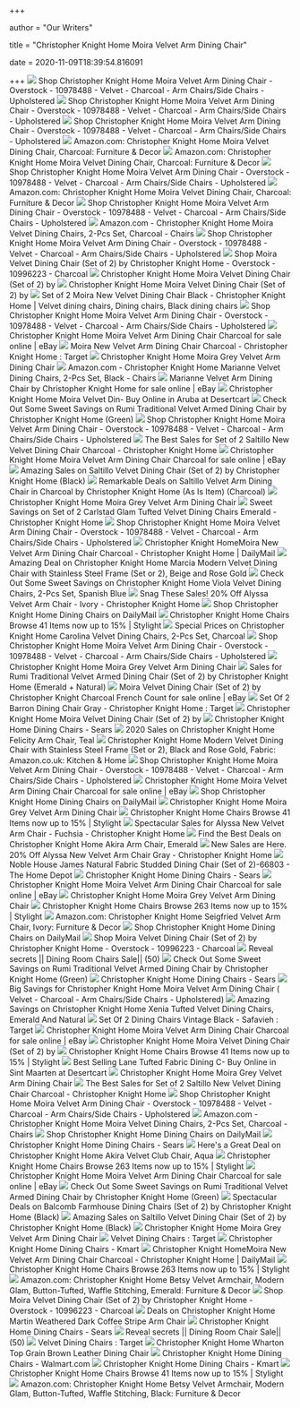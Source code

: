 +++
        
author = "Our Writers"
        
title = "Christopher Knight Home Moira Velvet Arm Dining Chair"
        
date = 2020-11-09T18:39:54.816091
        
+++
[ ![](https://ak1.ostkcdn.com/images/products/10978488/Christopher-Knight-Home-Moira-Velvet-Arm-Dining-Chair-f2b7d827-2244-49a9-896e-189c36794125.jpg)](https://ak1.ostkcdn.com/images/products/10978488/Christopher-Knight-Home-Moira-Velvet-Arm-Dining-Chair-f2b7d827-2244-49a9-896e-189c36794125.jpg) Shop Christopher Knight Home Moira Velvet Arm Dining Chair - Overstock -  10978488 - Velvet - Charcoal - Arm Chairs/Side Chairs - Upholstered
[ ![](https://ak1.ostkcdn.com/images/products/10978488/Christopher-Knight-Home-Moira-Velvet-Arm-Dining-Chair-362ac97f-147b-4a47-bbd2-8cbb4d3dae41_600.jpg?impolicy=medium)](https://ak1.ostkcdn.com/images/products/10978488/Christopher-Knight-Home-Moira-Velvet-Arm-Dining-Chair-362ac97f-147b-4a47-bbd2-8cbb4d3dae41_600.jpg?impolicy=medium) Shop Christopher Knight Home Moira Velvet Arm Dining Chair - Overstock -  10978488 - Velvet - Charcoal - Arm Chairs/Side Chairs - Upholstered
[ ![](https://ak1.ostkcdn.com/images/products/10978488/Christopher-Knight-Home-Moira-Velvet-Arm-Dining-Chair-32c83a41-7605-42c4-9bae-b68eb61466b6_600.jpg?impolicy=medium)](https://ak1.ostkcdn.com/images/products/10978488/Christopher-Knight-Home-Moira-Velvet-Arm-Dining-Chair-32c83a41-7605-42c4-9bae-b68eb61466b6_600.jpg?impolicy=medium) Shop Christopher Knight Home Moira Velvet Arm Dining Chair - Overstock -  10978488 - Velvet - Charcoal - Arm Chairs/Side Chairs - Upholstered
[ ![](https://images-na.ssl-images-amazon.com/images/I/815o2pPe5HL._AC_SL1500_.jpg)](https://images-na.ssl-images-amazon.com/images/I/815o2pPe5HL._AC_SL1500_.jpg) Amazon.com: Christopher Knight Home Moira Velvet Dining Chair, Charcoal:  Furniture & Decor
[ ![](https://images-na.ssl-images-amazon.com/images/I/81OVYgSMsCL._AC_SX679_.jpg)](https://images-na.ssl-images-amazon.com/images/I/81OVYgSMsCL._AC_SX679_.jpg) Amazon.com: Christopher Knight Home Moira Velvet Dining Chair, Charcoal:  Furniture & Decor
[ ![](https://ak1.ostkcdn.com/images/products/10978488/Christopher-Knight-Home-Moira-Velvet-Arm-Dining-Chair-64473cae-5582-4906-8a26-33381375f034_600.jpg?impolicy=medium)](https://ak1.ostkcdn.com/images/products/10978488/Christopher-Knight-Home-Moira-Velvet-Arm-Dining-Chair-64473cae-5582-4906-8a26-33381375f034_600.jpg?impolicy=medium) Shop Christopher Knight Home Moira Velvet Arm Dining Chair - Overstock -  10978488 - Velvet - Charcoal - Arm Chairs/Side Chairs - Upholstered
[ ![](https://images-na.ssl-images-amazon.com/images/I/91Y16egc0JL._AC_SL1500_.jpg)](https://images-na.ssl-images-amazon.com/images/I/91Y16egc0JL._AC_SL1500_.jpg) Amazon.com: Christopher Knight Home Moira Velvet Dining Chair, Charcoal:  Furniture & Decor
[ ![](https://ak1.ostkcdn.com/images/products/10978488/Christopher-Knight-Home-Moira-Velvet-Arm-Dining-Chair-362ac97f-147b-4a47-bbd2-8cbb4d3dae41.jpg)](https://ak1.ostkcdn.com/images/products/10978488/Christopher-Knight-Home-Moira-Velvet-Arm-Dining-Chair-362ac97f-147b-4a47-bbd2-8cbb4d3dae41.jpg) Shop Christopher Knight Home Moira Velvet Arm Dining Chair - Overstock -  10978488 - Velvet - Charcoal - Arm Chairs/Side Chairs - Upholstered
[ ![](https://images-na.ssl-images-amazon.com/images/I/81v5j-vH0BL._AC_SL1500_.jpg)](https://images-na.ssl-images-amazon.com/images/I/81v5j-vH0BL._AC_SL1500_.jpg) Amazon.com - Christopher Knight Home Moira Velvet Dining Chairs, 2-Pcs Set,  Charcoal - Chairs
[ ![](https://ak1.ostkcdn.com/images/products/10978488/Christopher-Knight-Home-Moira-Velvet-Arm-Dining-Chair-eb52d20f-375c-4257-8e37-aed5be8c835d_600.jpg?impolicy=medium)](https://ak1.ostkcdn.com/images/products/10978488/Christopher-Knight-Home-Moira-Velvet-Arm-Dining-Chair-eb52d20f-375c-4257-8e37-aed5be8c835d_600.jpg?impolicy=medium) Shop Christopher Knight Home Moira Velvet Arm Dining Chair - Overstock -  10978488 - Velvet - Charcoal - Arm Chairs/Side Chairs - Upholstered
[ ![](https://ak1.ostkcdn.com/images/products/10996223/Moira-Velvet-Dining-Chair-Set-of-2-by-Christopher-Knight-Home-72e7768b-2b28-4ec4-96e9-d710c8294cec.jpg)](https://ak1.ostkcdn.com/images/products/10996223/Moira-Velvet-Dining-Chair-Set-of-2-by-Christopher-Knight-Home-72e7768b-2b28-4ec4-96e9-d710c8294cec.jpg) Shop Moira Velvet Dining Chair (Set of 2) by Christopher Knight Home -  Overstock - 10996223 - Charcoal
[ ![](https://c.shld.net/rpx/i/s/pi/mp/20571/prod_8563380822?src=http%3A%2F%2Fak1.ostkcdn.com%2Fimages%2Fproducts%2F10996223%2FMoira-Velvet-Dining-Chair-Set-of-2-by-Christopher-Knight-Home-b0826bf8-4e7d-4c09-bf06-c195f7857ed6.jpg&d=13838040554b275bb8b8695d3edcae6d97a6b70a&hei=333&wid=333&op_sharpen=1)](https://c.shld.net/rpx/i/s/pi/mp/20571/prod_8563380822?src=http%3A%2F%2Fak1.ostkcdn.com%2Fimages%2Fproducts%2F10996223%2FMoira-Velvet-Dining-Chair-Set-of-2-by-Christopher-Knight-Home-b0826bf8-4e7d-4c09-bf06-c195f7857ed6.jpg&d=13838040554b275bb8b8695d3edcae6d97a6b70a&hei=333&wid=333&op_sharpen=1) Christopher Knight Home Moira Velvet Dining Chair (Set of 2) by
[ ![](https://c.shld.net/rpx/i/s/pi/mp/20571/prod_8563380522?src=http%3A%2F%2Fak1.ostkcdn.com%2Fimages%2Fproducts%2F10996223%2FMoira-Velvet-Dining-Chair-Set-of-2-by-Christopher-Knight-Home-f783087b-c6ea-4b96-ac9a-c6a02344a5e2.jpg&d=a8fb28793235da213296958e7f287af279c93117&hei=333&wid=333&op_sharpen=1)](https://c.shld.net/rpx/i/s/pi/mp/20571/prod_8563380522?src=http%3A%2F%2Fak1.ostkcdn.com%2Fimages%2Fproducts%2F10996223%2FMoira-Velvet-Dining-Chair-Set-of-2-by-Christopher-Knight-Home-f783087b-c6ea-4b96-ac9a-c6a02344a5e2.jpg&d=a8fb28793235da213296958e7f287af279c93117&hei=333&wid=333&op_sharpen=1) Christopher Knight Home Moira Velvet Dining Chair (Set of 2) by
[ ![](https://i.pinimg.com/originals/7f/22/2b/7f222b5e0a2d34f08c3ba4f8fcbf93cb.jpg)](https://i.pinimg.com/originals/7f/22/2b/7f222b5e0a2d34f08c3ba4f8fcbf93cb.jpg) Set of 2 Moira New Velvet Dining Chair Black - Christopher Knight Home | Velvet  dining chairs, Dining chairs, Black dining chairs
[ ![](https://ak1.ostkcdn.com/images/products/10978488/Christopher-Knight-Home-Moira-Velvet-Arm-Dining-Chair-554bb214-2d3b-42aa-bcb0-ea7753a34e2e.jpg)](https://ak1.ostkcdn.com/images/products/10978488/Christopher-Knight-Home-Moira-Velvet-Arm-Dining-Chair-554bb214-2d3b-42aa-bcb0-ea7753a34e2e.jpg) Shop Christopher Knight Home Moira Velvet Arm Dining Chair - Overstock -  10978488 - Velvet - Charcoal - Arm Chairs/Side Chairs - Upholstered
[ ![](https://i.ebayimg.com/images/g/EbgAAOSwsQNe~FUz/s-l640.jpg)](https://i.ebayimg.com/images/g/EbgAAOSwsQNe~FUz/s-l640.jpg) Christopher Knight Home Moira Velvet Arm Dining Chair Charcoal for sale  online | eBay
[ ![](https://target.scene7.com/is/image/Target/GUEST_562ff874-d7e9-4490-b8c9-8716a0cf67fc?wid=100&hei=100&fmt=pjpeg)](https://target.scene7.com/is/image/Target/GUEST_562ff874-d7e9-4490-b8c9-8716a0cf67fc?wid=100&hei=100&fmt=pjpeg) Moira New Velvet Arm Dining Chair Charcoal - Christopher Knight Home :  Target
[ ![](https://cdn.decorpad.com/photos/2016/05/15/arm-velvet-black-dining-chair.jpeg)](https://cdn.decorpad.com/photos/2016/05/15/arm-velvet-black-dining-chair.jpeg) Christopher Knight Home Moira Grey Velvet Arm Dining Chair
[ ![](https://images-na.ssl-images-amazon.com/images/I/71mt%2BvGa9GL._AC_SL1500_.jpg)](https://images-na.ssl-images-amazon.com/images/I/71mt%2BvGa9GL._AC_SL1500_.jpg) Amazon.com - Christopher Knight Home Marianne Velvet Dining Chairs, 2-Pcs  Set, Black - Chairs
[ ![](https://ak1.ostkcdn.com/images/products/19490499/Amaia-Modern-Velvet-Club-Chair-by-Christopher-Knight-Home-a9aa3aee-ef03-45b2-8f34-e1e906d8430d.jpg)](https://ak1.ostkcdn.com/images/products/19490499/Amaia-Modern-Velvet-Club-Chair-by-Christopher-Knight-Home-a9aa3aee-ef03-45b2-8f34-e1e906d8430d.jpg) Marianne Velvet Arm Dining Chair by Christopher Knight Home for sale online  | eBay
[ ![](https://m.media-amazon.com/images/I/417h08TI0HL.jpg)](https://m.media-amazon.com/images/I/417h08TI0HL.jpg) Christopher Knight Home Moira Velvet Din- Buy Online in Aruba at Desertcart
[ ![](https://images.prod.meredith.com/product/d0da6220ec846df1bddcd92fb8c774cc/1576930890677/l/rumi-traditional-velvet-armed-dining-chair-by-christopher-knight-home-upholstered-green-velvet-dining-chairs-accent-chairs)](https://images.prod.meredith.com/product/d0da6220ec846df1bddcd92fb8c774cc/1576930890677/l/rumi-traditional-velvet-armed-dining-chair-by-christopher-knight-home-upholstered-green-velvet-dining-chairs-accent-chairs) Check Out Some Sweet Savings on Rumi Traditional Velvet Armed Dining Chair  by Christopher Knight Home (Green)
[ ![](https://ak1.ostkcdn.com/images/products/10978488/Christopher-Knight-Home-Moira-Velvet-Arm-Dining-Chair-8034b3e2-98e4-4def-a349-79e8a6e43d2d.jpg)](https://ak1.ostkcdn.com/images/products/10978488/Christopher-Knight-Home-Moira-Velvet-Arm-Dining-Chair-8034b3e2-98e4-4def-a349-79e8a6e43d2d.jpg) Shop Christopher Knight Home Moira Velvet Arm Dining Chair - Overstock -  10978488 - Velvet - Charcoal - Arm Chairs/Side Chairs - Upholstered
[ ![](https://images.prod.meredith.com/product/5f3b24b0bcf672a4e062d9734f702a3f/1579060808700/l/saltillo-new-velvet-dining-chair-charcoal-set-of-2-christopher-knight-home-grey)](https://images.prod.meredith.com/product/5f3b24b0bcf672a4e062d9734f702a3f/1579060808700/l/saltillo-new-velvet-dining-chair-charcoal-set-of-2-christopher-knight-home-grey) The Best Sales for Set of 2 Saltillo New Velvet Dining Chair Charcoal - Christopher  Knight Home
[ ![](https://i.ebayimg.com/images/g/W8UAAOSw0t5e77i6/s-l225.jpg)](https://i.ebayimg.com/images/g/W8UAAOSw0t5e77i6/s-l225.jpg) Christopher Knight Home Moira Velvet Arm Dining Chair Charcoal for sale  online | eBay
[ ![](https://images.prod.meredith.com/product/b0b680fdbb94efdf588d3024a227267c/1576925934783/l/saltillo-velvet-dining-chair-set-of-2-by-christopher-knight-home-black)](https://images.prod.meredith.com/product/b0b680fdbb94efdf588d3024a227267c/1576925934783/l/saltillo-velvet-dining-chair-set-of-2-by-christopher-knight-home-black) Amazing Sales on Saltillo Velvet Dining Chair (Set of 2) by Christopher  Knight Home (Black)
[ ![](https://images.prod.meredith.com/product/cd5e18503a1803ff9d8e47188ae86a52/1576932788701/l/saltillo-velvet-arm-dining-chair-in-charcoal-by-christopher-knight-home-as-is-item-charcoal)](https://images.prod.meredith.com/product/cd5e18503a1803ff9d8e47188ae86a52/1576932788701/l/saltillo-velvet-arm-dining-chair-in-charcoal-by-christopher-knight-home-as-is-item-charcoal) Remarkable Deals on Saltillo Velvet Arm Dining Chair in Charcoal by Christopher  Knight Home (As Is Item) (Charcoal)
[ ![](https://cdn.decorpad.com/photos/2016/03/01/grey-button-tufted-upholstered-dining-chair.jpeg)](https://cdn.decorpad.com/photos/2016/03/01/grey-button-tufted-upholstered-dining-chair.jpeg) Christopher Knight Home Moira Grey Velvet Arm Dining Chair
[ ![](https://images.prod.meredith.com/product/d9fe7dbeae0c5b47d3c22e3f91253d04/1580745622999/l/set-of-2-carlstad-glam-tufted-velvet-dining-chairs-emerald-christopher-knight-home-adult-unisex-green)](https://images.prod.meredith.com/product/d9fe7dbeae0c5b47d3c22e3f91253d04/1580745622999/l/set-of-2-carlstad-glam-tufted-velvet-dining-chairs-emerald-christopher-knight-home-adult-unisex-green) Sweet Savings on Set of 2 Carlstad Glam Tufted Velvet Dining Chairs Emerald  - Christopher Knight Home
[ ![](https://ak1.ostkcdn.com/images/products/10978488/Christopher-Knight-Home-Moira-Velvet-Arm-Dining-Chair-d07845c1-0d1c-4046-92d4-a8c380215465.jpg)](https://ak1.ostkcdn.com/images/products/10978488/Christopher-Knight-Home-Moira-Velvet-Arm-Dining-Chair-d07845c1-0d1c-4046-92d4-a8c380215465.jpg) Shop Christopher Knight Home Moira Velvet Arm Dining Chair - Overstock -  10978488 - Velvet - Charcoal - Arm Chairs/Side Chairs - Upholstered
[ ![](https://ak1.ostkcdn.com/images/products/27539961/Delma-Modern-Fabric-Dining-Chair-Set-of-2-by-Christopher-Knight-Home-3c618c9a-04e4-45ca-aadd-2a2986f01d71_320.jpg)](https://ak1.ostkcdn.com/images/products/27539961/Delma-Modern-Fabric-Dining-Chair-Set-of-2-by-Christopher-Knight-Home-3c618c9a-04e4-45ca-aadd-2a2986f01d71_320.jpg) Christopher Knight HomeMoira New Velvet Arm Dining Chair Charcoal - Christopher  Knight Home | DailyMail
[ ![](https://images.prod.meredith.com/product/00655c7e644833e12b940982ae69e652/1557655223830/l/christopher-knight-home-308296-marcia-modern-velvet-dining-chair-with-stainless-steel-frame-set-or-2-beige-and-rose-gold)](https://images.prod.meredith.com/product/00655c7e644833e12b940982ae69e652/1557655223830/l/christopher-knight-home-308296-marcia-modern-velvet-dining-chair-with-stainless-steel-frame-set-or-2-beige-and-rose-gold) Amazing Deal on Christopher Knight Home Marcia Modern Velvet Dining Chair  with Stainless Steel Frame (Set or 2), Beige and Rose Gold
[ ![](https://images.prod.meredith.com/product/79597e8cfd1ef5e9769e3d121a960fe9/1591265240845/l/christopher-knight-home-viola-velvet-dining-chairs-2-pcs-set-spanish-blue)](https://images.prod.meredith.com/product/79597e8cfd1ef5e9769e3d121a960fe9/1591265240845/l/christopher-knight-home-viola-velvet-dining-chairs-2-pcs-set-spanish-blue) Check Out Some Sweet Savings on Christopher Knight Home Viola Velvet Dining  Chairs, 2-Pcs Set, Spanish Blue
[ ![](https://images.prod.meredith.com/product/d8fe1baf44e8e61bac1e5606b45d1d2e/c481ce45d0d4a1356853a574588a37c3955945a757c21dbc23007dcf0a6327b2/l/alyssa-velvet-arm-chair-ivory-christopher-knight-home)](https://images.prod.meredith.com/product/d8fe1baf44e8e61bac1e5606b45d1d2e/c481ce45d0d4a1356853a574588a37c3955945a757c21dbc23007dcf0a6327b2/l/alyssa-velvet-arm-chair-ivory-christopher-knight-home) Snag These Sales! 20% Off Alyssa Velvet Arm Chair - Ivory - Christopher  Knight Home
[ ![](https://images-na.ssl-images-amazon.com/images/I/31OJQsFCsIL.jpg)](https://images-na.ssl-images-amazon.com/images/I/31OJQsFCsIL.jpg) Shop Christopher Knight Home Dining Chairs on DailyMail
[ ![](https://images.stylight.net/image/upload/e_trim/t_web_product_330x440max_nobg/q_auto:eco,f_auto/frudhqpfqxadxmfogjzj.jpg)](https://images.stylight.net/image/upload/e_trim/t_web_product_330x440max_nobg/q_auto:eco,f_auto/frudhqpfqxadxmfogjzj.jpg) Christopher Knight Home Chairs  Browse 41 Items now up to 15% | Stylight
[ ![](https://images.prod.meredith.com/product/f35d344b3199f3a972e75ff50277610f/1527919786051/l/christopher-knight-home-296550-carolina-dining-chair-charcoal)](https://images.prod.meredith.com/product/f35d344b3199f3a972e75ff50277610f/1527919786051/l/christopher-knight-home-296550-carolina-dining-chair-charcoal) Special Prices on Christopher Knight Home Carolina Velvet Dining Chairs,  2-Pcs Set, Charcoal
[ ![](https://ak1.ostkcdn.com/images/products/10978488/Christopher-Knight-Home-Moira-Velvet-Arm-Dining-Chair-da6fe1dc-892f-41d3-a9d0-9475a5e0e07b.jpg)](https://ak1.ostkcdn.com/images/products/10978488/Christopher-Knight-Home-Moira-Velvet-Arm-Dining-Chair-da6fe1dc-892f-41d3-a9d0-9475a5e0e07b.jpg) Shop Christopher Knight Home Moira Velvet Arm Dining Chair - Overstock -  10978488 - Velvet - Charcoal - Arm Chairs/Side Chairs - Upholstered
[ ![](https://cdn.decorpad.com/photos/2019/01/09/crystal-button-wingback-selano-silver-tufted-dining-chair.jpeg)](https://cdn.decorpad.com/photos/2019/01/09/crystal-button-wingback-selano-silver-tufted-dining-chair.jpeg) Christopher Knight Home Moira Grey Velvet Arm Dining Chair
[ ![](https://images.prod.meredith.com/product/e4a75ac9eb4a45039399063bc5e1f56e/1576928824954/l/rumi-traditional-velvet-armed-dining-chair-set-of-2-by-christopher-knight-home-green)](https://images.prod.meredith.com/product/e4a75ac9eb4a45039399063bc5e1f56e/1576928824954/l/rumi-traditional-velvet-armed-dining-chair-set-of-2-by-christopher-knight-home-green) Sales for Rumi Traditional Velvet Armed Dining Chair (Set of 2) by Christopher  Knight Home (Emerald + Natural)
[ ![](https://i.ebayimg.com/images/g/P7QAAOSwh~xdiUfx/s-l1600.jpg)](https://i.ebayimg.com/images/g/P7QAAOSwh~xdiUfx/s-l1600.jpg) Moira Velvet Dining Chair (Set of 2) by Christopher Knight Charcoal French  Count for sale online | eBay
[ ![](https://target.scene7.com/is/image/Target/GUEST_ff70e71a-8261-4997-bf84-126c45489d49?wid=488&hei=488&fmt=pjpeg)](https://target.scene7.com/is/image/Target/GUEST_ff70e71a-8261-4997-bf84-126c45489d49?wid=488&hei=488&fmt=pjpeg) Set Of 2 Barron Dining Chair Gray - Christopher Knight Home : Target
[ ![](https://c.shld.net/rpx/i/s/pi/mp/20571/prod_8563380222?src=http%3A%2F%2Fak1.ostkcdn.com%2Fimages%2Fproducts%2F10996223%2FMoira-Velvet-Dining-Chair-Set-of-2-by-Christopher-Knight-Home-2f378d61-51cd-4895-99de-f893f212ccf1.jpg&d=11e2301eebc7f8520d1f14b21708bea6a1a076ae&?hei=64&wid=64&qlt=50)](https://c.shld.net/rpx/i/s/pi/mp/20571/prod_8563380222?src=http%3A%2F%2Fak1.ostkcdn.com%2Fimages%2Fproducts%2F10996223%2FMoira-Velvet-Dining-Chair-Set-of-2-by-Christopher-Knight-Home-2f378d61-51cd-4895-99de-f893f212ccf1.jpg&d=11e2301eebc7f8520d1f14b21708bea6a1a076ae&?hei=64&wid=64&qlt=50) Christopher Knight Home Moira Velvet Dining Chair (Set of 2) by
[ ![](https://c.shld.net/rpx/i/s/pi/mp/27954/prod_14236310817?src=http%3A%2F%2Fgm-images.amiventures.net%2FAMI2%2FB07D8LBKWC_L1.jpg&d=9977b1a78cc7fb455ec3259977639d897a3f9b89&hei=245&wid=245&op_sharpen=1&qlt=85)](https://c.shld.net/rpx/i/s/pi/mp/27954/prod_14236310817?src=http%3A%2F%2Fgm-images.amiventures.net%2FAMI2%2FB07D8LBKWC_L1.jpg&d=9977b1a78cc7fb455ec3259977639d897a3f9b89&hei=245&wid=245&op_sharpen=1&qlt=85) Christopher Knight Home Dining Chairs - Sears
[ ![](https://images.prod.meredith.com/product/8eedf59fff109d28b555e4154a993dbd/1532945379638/l/christopher-knight-home-300569-felicity-arm-chair-teal)](https://images.prod.meredith.com/product/8eedf59fff109d28b555e4154a993dbd/1532945379638/l/christopher-knight-home-300569-felicity-arm-chair-teal) 2020 Sales on Christopher Knight Home Felicity Arm Chair, Teal
[ ![](https://images-na.ssl-images-amazon.com/images/I/416qQLZmMUL._AC_.jpg)](https://images-na.ssl-images-amazon.com/images/I/416qQLZmMUL._AC_.jpg) Christopher Knight Home Modern Velvet Dining Chair with Stainless Steel  Frame (Set or 2), Black and Rose Gold, Fabric: Amazon.co.uk: Kitchen & Home
[ ![](https://ak1.ostkcdn.com/images/products/10978488/Christopher-Knight-Home-Moira-Velvet-Arm-Dining-Chair-1c9427c0-c797-4a40-b674-1fc13304297c.jpg)](https://ak1.ostkcdn.com/images/products/10978488/Christopher-Knight-Home-Moira-Velvet-Arm-Dining-Chair-1c9427c0-c797-4a40-b674-1fc13304297c.jpg) Shop Christopher Knight Home Moira Velvet Arm Dining Chair - Overstock -  10978488 - Velvet - Charcoal - Arm Chairs/Side Chairs - Upholstered
[ ![](https://i.ebayimg.com/images/g/QNQAAOSw7t9d2Afk/s-l225.jpg)](https://i.ebayimg.com/images/g/QNQAAOSw7t9d2Afk/s-l225.jpg) Christopher Knight Home Moira Velvet Arm Dining Chair Charcoal for sale  online | eBay
[ ![](https://m.media-amazon.com/images/I/41+yG6wSIvL.jpg)](https://m.media-amazon.com/images/I/41+yG6wSIvL.jpg) Shop Christopher Knight Home Dining Chairs on DailyMail
[ ![](https://cdn.decorpad.com/photos/2019/01/09/biege-arched-nailhead-matheson-beige-tufted-dining-chair.jpeg)](https://cdn.decorpad.com/photos/2019/01/09/biege-arched-nailhead-matheson-beige-tufted-dining-chair.jpeg) Christopher Knight Home Moira Grey Velvet Arm Dining Chair
[ ![](https://images.stylight.net/image/upload/e_trim/t_web_product_330x440max_nobg/q_auto:eco,f_auto/wrwylrp1fc3ocknznrgu.jpg)](https://images.stylight.net/image/upload/e_trim/t_web_product_330x440max_nobg/q_auto:eco,f_auto/wrwylrp1fc3ocknznrgu.jpg) Christopher Knight Home Chairs  Browse 41 Items now up to 15% | Stylight
[ ![](https://images.prod.meredith.com/product/befe128cbfa3a304dbf4712b628e647c/1519468370299/l/alyssa-new-velvet-arm-chair-fuchsia-pink-christopher-knight-home)](https://images.prod.meredith.com/product/befe128cbfa3a304dbf4712b628e647c/1519468370299/l/alyssa-new-velvet-arm-chair-fuchsia-pink-christopher-knight-home) Spectacular Sales for Alyssa New Velvet Arm Chair - Fuchsia - Christopher  Knight Home
[ ![](https://images.prod.meredith.com/product/acffbe3ec5167fa4cd6ed2f3cf943e42/1523253482371/l/christopher-knight-home-300885-akira-ckh-arm-chair-emerald)](https://images.prod.meredith.com/product/acffbe3ec5167fa4cd6ed2f3cf943e42/1523253482371/l/christopher-knight-home-300885-akira-ckh-arm-chair-emerald) Find the Best Deals on Christopher Knight Home Akira Arm Chair, Emerald
[ ![](https://images.prod.meredith.com/product/218ead87e3f75bdbf3e33b86f8c5508e/1540706154442/l/alyssa-new-velvet-arm-chair-gray-christopher-knight-home)](https://images.prod.meredith.com/product/218ead87e3f75bdbf3e33b86f8c5508e/1540706154442/l/alyssa-new-velvet-arm-chair-gray-christopher-knight-home) New Sales are Here. 20% Off Alyssa New Velvet Arm Chair Gray - Christopher  Knight Home
[ ![](https://images.homedepot-static.com/productImages/6a6449ea-ce08-4c68-b09a-da8a4498fed6/svn/natural-noble-house-dining-chairs-66803-64_600.jpg)](https://images.homedepot-static.com/productImages/6a6449ea-ce08-4c68-b09a-da8a4498fed6/svn/natural-noble-house-dining-chairs-66803-64_600.jpg) Noble House James Natural Fabric Studded Dining Chair (Set of 2)-66803 -  The Home Depot
[ ![](https://c.shld.net/rpx/i/s/pi/mp/10160405/prod_9390429832?src=http%3A%2F%2Flyimage.club%2Fimages%2FimageA%2FALVB007PVAU20.jpg&d=815532c19c7f8683c715ab590ef4a09c72cae562&hei=245&wid=245&op_sharpen=1&qlt=85)](https://c.shld.net/rpx/i/s/pi/mp/10160405/prod_9390429832?src=http%3A%2F%2Flyimage.club%2Fimages%2FimageA%2FALVB007PVAU20.jpg&d=815532c19c7f8683c715ab590ef4a09c72cae562&hei=245&wid=245&op_sharpen=1&qlt=85) Christopher Knight Home Dining Chairs - Sears
[ ![](https://i.ebayimg.com/images/g/y4AAAOSw12xe4cLH/s-l225.jpg)](https://i.ebayimg.com/images/g/y4AAAOSw12xe4cLH/s-l225.jpg) Christopher Knight Home Moira Velvet Arm Dining Chair Charcoal for sale  online | eBay
[ ![](https://cdn.decorpad.com/photos/2017/10/06/brushed-brass-fabric-arm-gold-white-dining-chair.jpeg)](https://cdn.decorpad.com/photos/2017/10/06/brushed-brass-fabric-arm-gold-white-dining-chair.jpeg) Christopher Knight Home Moira Grey Velvet Arm Dining Chair
[ ![](https://images.stylight.net/image/upload/t_web_product_330x440max_nobg/q_auto:eco,f_auto/i2muxujsfqx7evugcuia.jpg)](https://images.stylight.net/image/upload/t_web_product_330x440max_nobg/q_auto:eco,f_auto/i2muxujsfqx7evugcuia.jpg) Christopher Knight Home Chairs  Browse 263 Items now up to 15% | Stylight
[ ![](https://images-na.ssl-images-amazon.com/images/I/91geOXV3rIL._AC_SL1500_.jpg)](https://images-na.ssl-images-amazon.com/images/I/91geOXV3rIL._AC_SL1500_.jpg) Amazon.com: Christopher Knight Home Seigfried Velvet Arm Chair, Ivory:  Furniture & Decor
[ ![](https://m.media-amazon.com/images/I/31CClH7AhFL.jpg)](https://m.media-amazon.com/images/I/31CClH7AhFL.jpg) Shop Christopher Knight Home Dining Chairs on DailyMail
[ ![](https://ak1.ostkcdn.com/images/products/10996223/Moira-Velvet-Dining-Chair-Set-of-2-by-Christopher-Knight-Home-ce536304-a57d-4112-843a-ca8a4693b5b1.jpg)](https://ak1.ostkcdn.com/images/products/10996223/Moira-Velvet-Dining-Chair-Set-of-2-by-Christopher-Knight-Home-ce536304-a57d-4112-843a-ca8a4693b5b1.jpg) Shop Moira Velvet Dining Chair (Set of 2) by Christopher Knight Home -  Overstock - 10996223 - Charcoal
[ ![](https://ak1.ostkcdn.com/images/products/8343652/Venetian-Velvet-Dining-Chair-Set-of-2-by-Christopher-Knight-Home-a5d5c141-4dc3-4e59-ac51-b4f50d147cbc_600.jpg)](https://ak1.ostkcdn.com/images/products/8343652/Venetian-Velvet-Dining-Chair-Set-of-2-by-Christopher-Knight-Home-a5d5c141-4dc3-4e59-ac51-b4f50d147cbc_600.jpg) Reveal secrets || Dining Room Chairs Sale|| (50)
[ ![](https://images.prod.meredith.com/product/2d590b04d2524bd5408138a7b452aed2/1576927286717/m/amethist-modern-velvet-dining-arm-chair-by-christopher-knight-home-n-a-gray-plus-antique-brass)](https://images.prod.meredith.com/product/2d590b04d2524bd5408138a7b452aed2/1576927286717/m/amethist-modern-velvet-dining-arm-chair-by-christopher-knight-home-n-a-gray-plus-antique-brass) Check Out Some Sweet Savings on Rumi Traditional Velvet Armed Dining Chair  by Christopher Knight Home (Green)
[ ![](https://c.shld.net/rpx/i/s/pi/mp/27954/prod_14218290717?src=http%3A%2F%2Fimages.amiventures.net%2FB07D98YHQS_L1.jpg&d=27e90edbe8d7ef0fbe9aa0577c949603fea24141&hei=245&wid=245&op_sharpen=1&qlt=85)](https://c.shld.net/rpx/i/s/pi/mp/27954/prod_14218290717?src=http%3A%2F%2Fimages.amiventures.net%2FB07D98YHQS_L1.jpg&d=27e90edbe8d7ef0fbe9aa0577c949603fea24141&hei=245&wid=245&op_sharpen=1&qlt=85) Christopher Knight Home Dining Chairs - Sears
[ ![](https://images.prod.meredith.com/content/281474979913080/641146)](https://images.prod.meredith.com/content/281474979913080/641146) Big Savings for Christopher Knight Home Moira Velvet Arm Dining Chair ( Velvet - Charcoal - Arm Chairs/Side Chairs - Upholstered)
[ ![](https://images.prod.meredith.com/product/247cbc326385aec898c007fd137310f6/1523904343124/l/christopher-knight-home-302412-xenia-tufted-emerald-velvet-dining-chairs-set-of-2-emerald-and-natural)](https://images.prod.meredith.com/product/247cbc326385aec898c007fd137310f6/1523904343124/l/christopher-knight-home-302412-xenia-tufted-emerald-velvet-dining-chairs-set-of-2-emerald-and-natural) Amazing Savings on Christopher Knight Home Xenia Tufted Velvet Dining Chairs,  Emerald And Natural
[ ![](https://target.scene7.com/is/image/Target/GUEST_827bfb8c-98a8-479d-8055-511194ee2ecc?wid=488&hei=488&fmt=pjpeg)](https://target.scene7.com/is/image/Target/GUEST_827bfb8c-98a8-479d-8055-511194ee2ecc?wid=488&hei=488&fmt=pjpeg) Set Of 2 Dining Chairs Vintage Black - Safavieh : Target
[ ![](https://i.ebayimg.com/images/g/GfQAAOSw~bVeRWjw/s-l225.jpg)](https://i.ebayimg.com/images/g/GfQAAOSw~bVeRWjw/s-l225.jpg) Christopher Knight Home Moira Velvet Arm Dining Chair Charcoal for sale  online | eBay
[ ![](https://c.shld.net/rpx/i/s/pi/mp/20571/prod_8563380322?src=http%3A%2F%2Fak1.ostkcdn.com%2Fimages%2Fproducts%2F10996223%2FMoira-Velvet-Dining-Chair-Set-of-2-by-Christopher-Knight-Home-5d847223-533e-43e5-914b-de620d5233dd.jpg&d=1aff6f1145041372c30fa4f1c3282f49b93c796c&hei=333&wid=333&op_sharpen=1)](https://c.shld.net/rpx/i/s/pi/mp/20571/prod_8563380322?src=http%3A%2F%2Fak1.ostkcdn.com%2Fimages%2Fproducts%2F10996223%2FMoira-Velvet-Dining-Chair-Set-of-2-by-Christopher-Knight-Home-5d847223-533e-43e5-914b-de620d5233dd.jpg&d=1aff6f1145041372c30fa4f1c3282f49b93c796c&hei=333&wid=333&op_sharpen=1) Christopher Knight Home Moira Velvet Dining Chair (Set of 2) by
[ ![](https://images.stylight.net/image/upload/t_web_product_330x440max_nobg/q_auto:eco,f_auto/lbryx2dm2dbrjavolghu.jpg)](https://images.stylight.net/image/upload/t_web_product_330x440max_nobg/q_auto:eco,f_auto/lbryx2dm2dbrjavolghu.jpg) Christopher Knight Home Chairs  Browse 41 Items now up to 15% | Stylight
[ ![](https://m.media-amazon.com/images/I/71dXwo8h06L.jpg)](https://m.media-amazon.com/images/I/71dXwo8h06L.jpg) Best Selling Lane Tufted Fabric Dining C- Buy Online in Sint Maarten at  Desertcart
[ ![](https://cdn.decorpad.com/photos/2016/04/19/armless-upholstered-button-tufted-navy-dining-chair.jpeg)](https://cdn.decorpad.com/photos/2016/04/19/armless-upholstered-button-tufted-navy-dining-chair.jpeg) Christopher Knight Home Moira Grey Velvet Arm Dining Chair
[ ![](https://images.prod.meredith.com/product/858829f0c30762978fd929fba4b27014/1594961053384/m/set-of-2-camille-new-velvet-dining-chair-gray-christopher-knight-home)](https://images.prod.meredith.com/product/858829f0c30762978fd929fba4b27014/1594961053384/m/set-of-2-camille-new-velvet-dining-chair-gray-christopher-knight-home) The Best Sales for Set of 2 Saltillo New Velvet Dining Chair Charcoal - Christopher  Knight Home
[ ![](https://ak1.ostkcdn.com/images/products/10978488/Christopher-Knight-Home-Moira-Velvet-Arm-Dining-Chair-3057f7c6-c0b7-480c-bb00-936ced59935b_600.jpg?impolicy=medium)](https://ak1.ostkcdn.com/images/products/10978488/Christopher-Knight-Home-Moira-Velvet-Arm-Dining-Chair-3057f7c6-c0b7-480c-bb00-936ced59935b_600.jpg?impolicy=medium) Shop Christopher Knight Home Moira Velvet Arm Dining Chair - Overstock -  10978488 - Velvet - Charcoal - Arm Chairs/Side Chairs - Upholstered
[ ![](https://m.media-amazon.com/images/I/91lbbu9cZgL._AC_UL400_.jpg)](https://m.media-amazon.com/images/I/91lbbu9cZgL._AC_UL400_.jpg) Amazon.com - Christopher Knight Home Moira Velvet Dining Chairs, 2-Pcs Set,  Charcoal - Chairs
[ ![](https://m.media-amazon.com/images/I/31SlDv4ioeL.jpg)](https://m.media-amazon.com/images/I/31SlDv4ioeL.jpg) Shop Christopher Knight Home Dining Chairs on DailyMail
[ ![](https://c.shld.net/rpx/i/s/pi/mp/10160405/prod_9242557832?src=http%3A%2F%2Flyimage.club%2Fimages%2FimageC%2FALVB07D969J61.jpg&d=340b70ed583342157b5eb351f11fae17f863185a&hei=245&wid=245&op_sharpen=1&qlt=85)](https://c.shld.net/rpx/i/s/pi/mp/10160405/prod_9242557832?src=http%3A%2F%2Flyimage.club%2Fimages%2FimageC%2FALVB07D969J61.jpg&d=340b70ed583342157b5eb351f11fae17f863185a&hei=245&wid=245&op_sharpen=1&qlt=85) Christopher Knight Home Dining Chairs - Sears
[ ![](https://images.prod.meredith.com/product/0a9f0cccbcd263d06e9c1a806f5ca250/1523253837544/l/christopher-knight-home-300886-akira-ckh-arm-chair-aqua)](https://images.prod.meredith.com/product/0a9f0cccbcd263d06e9c1a806f5ca250/1523253837544/l/christopher-knight-home-300886-akira-ckh-arm-chair-aqua) Here's a Great Deal on Christopher Knight Home Akira Velvet Club Chair, Aqua
[ ![](https://images.stylight.net/image/upload/t_web_product_330x440max_nobg/q_auto:eco,f_auto/bkmeltkjocccvycrliro.jpg)](https://images.stylight.net/image/upload/t_web_product_330x440max_nobg/q_auto:eco,f_auto/bkmeltkjocccvycrliro.jpg) Christopher Knight Home Chairs  Browse 263 Items now up to 15% | Stylight
[ ![](https://i.ebayimg.com/images/g/MIMAAOSwNp1e6W~M/s-l225.jpg)](https://i.ebayimg.com/images/g/MIMAAOSwNp1e6W~M/s-l225.jpg) Christopher Knight Home Moira Velvet Arm Dining Chair Charcoal for sale  online | eBay
[ ![](https://images.prod.meredith.com/product/02aab5db1064ea5b55a3f8f80f09449c/1576926917878/m/emina-traditional-fabric-armed-dining-chair-by-christopher-knight-home-beige-dining-chairs-accent-chairs-upholstered)](https://images.prod.meredith.com/product/02aab5db1064ea5b55a3f8f80f09449c/1576926917878/m/emina-traditional-fabric-armed-dining-chair-by-christopher-knight-home-beige-dining-chairs-accent-chairs-upholstered) Check Out Some Sweet Savings on Rumi Traditional Velvet Armed Dining Chair  by Christopher Knight Home (Green)
[ ![](https://images.prod.meredith.com/product/5a6cb29d52c7e5a8c32565619c389897/1576924908664/l/balcomb-farmhouse-dining-chairs-set-of-2-by-christopher-knight-home-black)](https://images.prod.meredith.com/product/5a6cb29d52c7e5a8c32565619c389897/1576924908664/l/balcomb-farmhouse-dining-chairs-set-of-2-by-christopher-knight-home-black) Spectacular Deals on Balcomb Farmhouse Dining Chairs (Set of 2) by Christopher  Knight Home (Black)
[ ![](https://images.prod.meredith.com/product/09646b8f34acca9a5886d736b50f153e/1576923950944/m/leroy-traditional-velvet-dining-chair-set-of-2-by-christopher-knight-home-blue)](https://images.prod.meredith.com/product/09646b8f34acca9a5886d736b50f153e/1576923950944/m/leroy-traditional-velvet-dining-chair-set-of-2-by-christopher-knight-home-blue) Amazing Sales on Saltillo Velvet Dining Chair (Set of 2) by Christopher  Knight Home (Black)
[ ![](https://cdn.decorpad.com/photos/2019/01/05/m_brass-u-shaped-yukon-curved-gray-dining-chair.jpeg)](https://cdn.decorpad.com/photos/2019/01/05/m_brass-u-shaped-yukon-curved-gray-dining-chair.jpeg) Christopher Knight Home Moira Grey Velvet Arm Dining Chair
[ ![](https://target.scene7.com/is/image/Target/GUEST_f41edc71-df67-40c4-a370-e896221e9f98?wid=225&hei=225&qlt=80&fmt=pjpeg)](https://target.scene7.com/is/image/Target/GUEST_f41edc71-df67-40c4-a370-e896221e9f98?wid=225&hei=225&qlt=80&fmt=pjpeg) Velvet Dining Chairs : Target
[ ![](https://c.shld.net/rpx/i/s/pi/mp/10160405/prod_9242509632?src=http%3A%2F%2Flyimage.club%2Fimages%2FimageC%2FALVB07DWNK5ZS.jpg&d=9d2ff08e9f0fb4d37fd4f7f3da86480f1b28d2e4&hei=245&wid=245&op_sharpen=1&qlt=85)](https://c.shld.net/rpx/i/s/pi/mp/10160405/prod_9242509632?src=http%3A%2F%2Flyimage.club%2Fimages%2FimageC%2FALVB07DWNK5ZS.jpg&d=9d2ff08e9f0fb4d37fd4f7f3da86480f1b28d2e4&hei=245&wid=245&op_sharpen=1&qlt=85) Christopher Knight Home Dining Chairs - Kmart
[ ![](https://ak1.ostkcdn.com/images/products/23479580/Camille-Velvet-Fabric-Dining-Chair-in-Horizon-Grey-Gloss-White-Set-of-2-by-Christopher-Knight-Home-As-Is-Item-177c7de4-512b-4577-a7f2-a1dad549f85b_1000.jpg)](https://ak1.ostkcdn.com/images/products/23479580/Camille-Velvet-Fabric-Dining-Chair-in-Horizon-Grey-Gloss-White-Set-of-2-by-Christopher-Knight-Home-As-Is-Item-177c7de4-512b-4577-a7f2-a1dad549f85b_1000.jpg) Christopher Knight HomeMoira New Velvet Arm Dining Chair Charcoal - Christopher  Knight Home | DailyMail
[ ![](https://images.stylight.net/image/upload/e_trim/t_web_product_330x440max_nobg/q_auto:eco,f_auto/byj0yb95ojdagjdfjtnc.jpg)](https://images.stylight.net/image/upload/e_trim/t_web_product_330x440max_nobg/q_auto:eco,f_auto/byj0yb95ojdagjdfjtnc.jpg) Christopher Knight Home Chairs  Browse 263 Items now up to 15% | Stylight
[ ![](https://m.media-amazon.com/images/I/91SGJisFcxL._AC_.__US500__.jpg)](https://m.media-amazon.com/images/I/91SGJisFcxL._AC_.__US500__.jpg) Amazon.com: Christopher Knight Home Betsy Velvet Armchair, Modern Glam,  Button-Tufted, Waffle Stitching, Emerald: Furniture & Decor
[ ![](https://ak1.ostkcdn.com/images/products/10996223/Moira-Velvet-Dining-Chair-Set-of-2-by-Christopher-Knight-Home-5895d870-1746-4aa4-a921-9ee3d9444a63.jpg)](https://ak1.ostkcdn.com/images/products/10996223/Moira-Velvet-Dining-Chair-Set-of-2-by-Christopher-Knight-Home-5895d870-1746-4aa4-a921-9ee3d9444a63.jpg) Shop Moira Velvet Dining Chair (Set of 2) by Christopher Knight Home -  Overstock - 10996223 - Charcoal
[ ![](https://images.prod.meredith.com/product/7df5357181b46d11ef3c7046ebc89aa6/1577163515778/l/christopher-knight-home-martin-weathered-dark-coffee-stripe-arm-chair)](https://images.prod.meredith.com/product/7df5357181b46d11ef3c7046ebc89aa6/1577163515778/l/christopher-knight-home-martin-weathered-dark-coffee-stripe-arm-chair) Deals on Christopher Knight Home Martin Weathered Dark Coffee Stripe Arm  Chair
[ ![](https://c.shld.net/rpx/i/s/pi/mp/10160405/prod_9242549932?src=http%3A%2F%2Flyimage.club%2Fimages%2FimageC%2FALVB07DB4NZN3.jpg&d=1f0299160b8298cad09c8ef519b62ea32e551ad6&hei=245&wid=245&op_sharpen=1&qlt=85)](https://c.shld.net/rpx/i/s/pi/mp/10160405/prod_9242549932?src=http%3A%2F%2Flyimage.club%2Fimages%2FimageC%2FALVB07DB4NZN3.jpg&d=1f0299160b8298cad09c8ef519b62ea32e551ad6&hei=245&wid=245&op_sharpen=1&qlt=85) Christopher Knight Home Dining Chairs - Sears
[ ![](https://ak1.ostkcdn.com/images/products/9828299/Furniture-of-America-Oskarre-Formal-Fabric-Side-Chairs-Set-of-2-1a63293c-429b-4e99-98d2-fd33bb2f8d8a_600.jpg)](https://ak1.ostkcdn.com/images/products/9828299/Furniture-of-America-Oskarre-Formal-Fabric-Side-Chairs-Set-of-2-1a63293c-429b-4e99-98d2-fd33bb2f8d8a_600.jpg) Reveal secrets || Dining Room Chair Sale|| (50)
[ ![](https://target.scene7.com/is/image/Target/GUEST_90c268c2-a949-440f-8745-313041bdd3d4?wid=225&hei=225&qlt=80&fmt=pjpeg)](https://target.scene7.com/is/image/Target/GUEST_90c268c2-a949-440f-8745-313041bdd3d4?wid=225&hei=225&qlt=80&fmt=pjpeg) Velvet Dining Chairs : Target
[ ![](https://cdn.decorpad.com/photos/2015/03/06/9f3fc159ba86.jpeg)](https://cdn.decorpad.com/photos/2015/03/06/9f3fc159ba86.jpeg) Christopher Knight Home Wharton Top Grain Brown Leather Dining Chair
[ ![](https://i5.walmartimages.com/asr/ada3fdc4-5b4b-4ce0-97f4-ea9238142531.408a9fae48924b26555dc6a51aec8de1.jpeg?odnHeight=200&odnWidth=200&odnBg=ffffff)](https://i5.walmartimages.com/asr/ada3fdc4-5b4b-4ce0-97f4-ea9238142531.408a9fae48924b26555dc6a51aec8de1.jpeg?odnHeight=200&odnWidth=200&odnBg=ffffff) Christopher Knight Home Dining Chairs - Walmart.com
[ ![](https://c.shld.net/rpx/i/s/pi/mp/27954/prod_14236093517?src=http%3A%2F%2Fgm-images.amiventures.net%2FAMI2%2FB07D8LYCVR_L1.jpg&d=7a8330eedbf36ad83fbcdae88a0615c96d25e76e&hei=245&wid=245&op_sharpen=1&qlt=85)](https://c.shld.net/rpx/i/s/pi/mp/27954/prod_14236093517?src=http%3A%2F%2Fgm-images.amiventures.net%2FAMI2%2FB07D8LYCVR_L1.jpg&d=7a8330eedbf36ad83fbcdae88a0615c96d25e76e&hei=245&wid=245&op_sharpen=1&qlt=85) Christopher Knight Home Dining Chairs - Kmart
[ ![](https://images.stylight.net/image/upload/t_web_product_330x440max_nobg/q_auto:eco,f_auto/htip6v313lhgph1sjnq0.jpg)](https://images.stylight.net/image/upload/t_web_product_330x440max_nobg/q_auto:eco,f_auto/htip6v313lhgph1sjnq0.jpg) Christopher Knight Home Chairs  Browse 41 Items now up to 15% | Stylight
[ ![](https://images-na.ssl-images-amazon.com/images/I/71GkjsQmkJL._AC_SX522_.jpg)](https://images-na.ssl-images-amazon.com/images/I/71GkjsQmkJL._AC_SX522_.jpg) Amazon.com: Christopher Knight Home Betsy Velvet Armchair, Modern Glam,  Button-Tufted, Waffle Stitching, Black: Furniture & Decor
